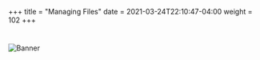 +++
title = "Managing Files"
date =  2021-03-24T22:10:47-04:00
weight = 102
+++


#
![Banner](/images/fishy.gif)